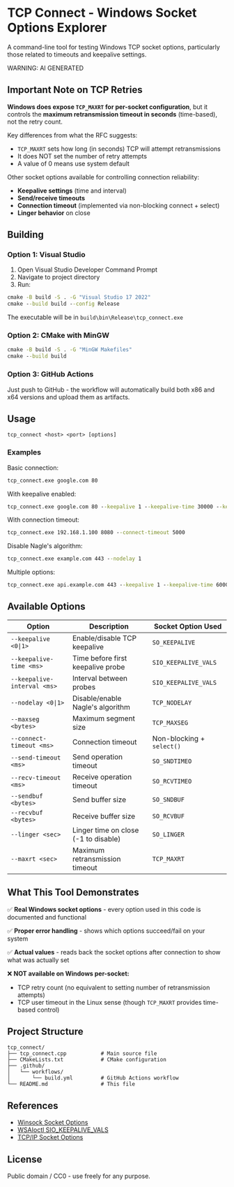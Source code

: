 # TCP Connect - Windows Socket Options Explorer

A command-line tool for testing Windows TCP socket options, particularly those related to timeouts and keepalive settings.

WARNING: AI GENERATED

## Important Note on TCP Retries

**Windows does expose `TCP_MAXRT` for per-socket configuration**, but it controls the **maximum retransmission timeout in seconds** (time-based), not the retry count.

Key differences from what the RFC suggests:
- `TCP_MAXRT` sets how long (in seconds) TCP will attempt retransmissions
- It does NOT set the number of retry attempts
- A value of 0 means use system default

Other socket options available for controlling connection reliability:
- **Keepalive settings** (time and interval)
- **Send/receive timeouts**
- **Connection timeout** (implemented via non-blocking connect + select)
- **Linger behavior** on close

## Building

### Option 1: Visual Studio

1. Open Visual Studio Developer Command Prompt
2. Navigate to project directory
3. Run:
```cmd
cmake -B build -S . -G "Visual Studio 17 2022"
cmake --build build --config Release
```

The executable will be in `build\bin\Release\tcp_connect.exe`

### Option 2: CMake with MinGW

```cmd
cmake -B build -S . -G "MinGW Makefiles"
cmake --build build
```

### Option 3: GitHub Actions

Just push to GitHub - the workflow will automatically build both x86 and x64 versions and upload them as artifacts.

## Usage

```
tcp_connect <host> <port> [options]
```

### Examples

Basic connection:
```cmd
tcp_connect.exe google.com 80
```

With keepalive enabled:
```cmd
tcp_connect.exe google.com 80 --keepalive 1 --keepalive-time 30000 --keepalive-interval 5000
```

With connection timeout:
```cmd
tcp_connect.exe 192.168.1.100 8080 --connect-timeout 5000
```

Disable Nagle's algorithm:
```cmd
tcp_connect.exe example.com 443 --nodelay 1
```

Multiple options:
```cmd
tcp_connect.exe api.example.com 443 --keepalive 1 --keepalive-time 60000 --nodelay 1 --send-timeout 10000 --recv-timeout 10000
```

## Available Options

| Option | Description | Socket Option Used |
|--------|-------------|-------------------|
| `--keepalive <0\|1>` | Enable/disable TCP keepalive | `SO_KEEPALIVE` |
| `--keepalive-time <ms>` | Time before first keepalive probe | `SIO_KEEPALIVE_VALS` |
| `--keepalive-interval <ms>` | Interval between probes | `SIO_KEEPALIVE_VALS` |
| `--nodelay <0\|1>` | Disable/enable Nagle's algorithm | `TCP_NODELAY` |
| `--maxseg <bytes>` | Maximum segment size | `TCP_MAXSEG` |
| `--connect-timeout <ms>` | Connection timeout | Non-blocking + `select()` |
| `--send-timeout <ms>` | Send operation timeout | `SO_SNDTIMEO` |
| `--recv-timeout <ms>` | Receive operation timeout | `SO_RCVTIMEO` |
| `--sendbuf <bytes>` | Send buffer size | `SO_SNDBUF` |
| `--recvbuf <bytes>` | Receive buffer size | `SO_RCVBUF` |
| `--linger <sec>` | Linger time on close (-1 to disable) | `SO_LINGER` |
| `--maxrt <sec>` | Maximum retransmission timeout | `TCP_MAXRT` |

## What This Tool Demonstrates

✅ **Real Windows socket options** - every option used in this code is documented and functional

✅ **Proper error handling** - shows which options succeed/fail on your system

✅ **Actual values** - reads back the socket options after connection to show what was actually set

❌ **NOT available on Windows per-socket:**
- TCP retry count (no equivalent to setting number of retransmission attempts)
- TCP user timeout in the Linux sense (though `TCP_MAXRT` provides time-based control)

## Project Structure

```
tcp_connect/
├── tcp_connect.cpp           # Main source file
├── CMakeLists.txt            # CMake configuration
├── .github/
│   └── workflows/
│       └── build.yml         # GitHub Actions workflow
└── README.md                 # This file
```

## References

- [Winsock Socket Options](https://docs.microsoft.com/en-us/windows/win32/winsock/socket-options)
- [WSAIoctl SIO_KEEPALIVE_VALS](https://docs.microsoft.com/en-us/windows/win32/winsock/sio-keepalive-vals)
- [TCP/IP Socket Options](https://docs.microsoft.com/en-us/windows/win32/winsock/ipproto-tcp-socket-options)

## License

Public domain / CC0 - use freely for any purpose.
